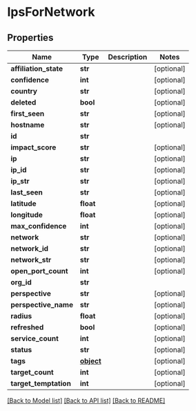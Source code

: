 # IpsForNetwork

## Properties
Name | Type | Description | Notes
------------ | ------------- | ------------- | -------------
**affiliation_state** | **str** |  | [optional] 
**confidence** | **int** |  | [optional] 
**country** | **str** |  | [optional] 
**deleted** | **bool** |  | [optional] 
**first_seen** | **str** |  | [optional] 
**hostname** | **str** |  | [optional] 
**id** | **str** |  | 
**impact_score** | **str** |  | [optional] 
**ip** | **str** |  | [optional] 
**ip_id** | **str** |  | [optional] 
**ip_str** | **str** |  | [optional] 
**last_seen** | **str** |  | [optional] 
**latitude** | **float** |  | [optional] 
**longitude** | **float** |  | [optional] 
**max_confidence** | **int** |  | [optional] 
**network** | **str** |  | [optional] 
**network_id** | **str** |  | [optional] 
**network_str** | **str** |  | [optional] 
**open_port_count** | **int** |  | [optional] 
**org_id** | **str** |  | 
**perspective** | **str** |  | [optional] 
**perspective_name** | **str** |  | [optional] 
**radius** | **float** |  | [optional] 
**refreshed** | **bool** |  | [optional] 
**service_count** | **int** |  | [optional] 
**status** | **str** |  | [optional] 
**tags** | [**object**](.md) |  | [optional] 
**target_count** | **int** |  | [optional] 
**target_temptation** | **int** |  | [optional] 

[[Back to Model list]](../README.md#documentation-for-models) [[Back to API list]](../README.md#documentation-for-api-endpoints) [[Back to README]](../README.md)


